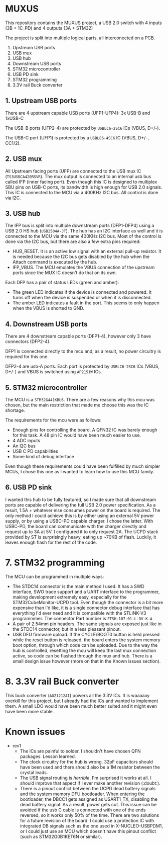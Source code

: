 # MUXUS
This repository contains the MUXUS project, a USB 2.0 switch with 4 inputs (3B + 1C_PD) and 4 outputs (3A + STM32)

The project is split into multiple logical parts, all interconected on a PCB.
1. Upstream USB ports
2. USB mux
3. USB hub
4. Downstream USB ports
5. STM32 microcontroller
6. USB PD sink
7. STM32 programming
8. 3.3V rail Buck converter

## 1. Upstream USB ports
There are 4 upstream capable USB ports (UFP1-UFP4): 3x USB-B and 1xUSB-C

The USB-B ports (UFP2-4) are protected by `USBLC6-2SC6` ICs (VBUS, D+/-).

The USB-C port (UFP1) is protected by a `USBLC6-4SC6` IC (VBUS, D+/-, CC1/2).

## 2. USB mux
All Upstream facing ports (UFP) are connected to the USB mux IC (`TS3USBCA420RSVR`).
The mux output is connected to an internal usb bus called IFP (inner facing port).
Even though this IC is designed to multiplex SBU pins on USB-C ports, its bandwidth is high enough for USB 2.0 signals.
This IC is connected to the MCU via a 400KHz I2C bus. All control is done via I2C.

## 3. USB hub
The IFP bus is split into multiple downstream ports (DFP1-DFP4) using a USB 2.0 HS hub (`USB2504A-JT`).
The hub has an I2C interface as well and it is connected to the MCU via the same 400KHz I2C bus.
Most of the control is done via the I2C bus, but there are also a few extra pins required:
- HUB_RESET. It is an active low signal with an external pull-up resistor. It is needed because the I2C bus gets disabled by the hub when the Attach command is executed by the hub.
- IFP_VBUS. The MCU emulates the VBUS connection of the upstream ports since the MUX IC doesn't do that on its own.

Each DFP has a pair of status LEDs (green and amber):
- The green LED indicates if the device is connected and powered. It turns off when the device is suspended or when it is disconnected.
- The amber LED indicates a fault in the port. This seems to only happen when the VBUS is shorted to GND.

## 4. Downstream USB ports
There are 4 downstream capable ports (DFP1-4), however only 3 have connectors (DFP2-4).

DFP1 is connected directly to the mcu and, as a result, no power circuitry is required for this one.

DFP2-4 are usb-A ports. Each port is protected by `USBLC6-2SC6` ICs (VBUS, D+/-) and VBUS is switched using `AP2151W` ICs.

## 5. STM32 microcontroller
The MCU is a `STM32G441KBU6`.
There are a few reasons why this mcu was chosen, but the main restriction that made me choose this was the IC shortage.

The requirements for the mcu were as follows:
- Enough pins for controlling the board. A QFN32 IC was barely enough for this task. A 48 pin IC would have been much easier to use.
- 4 ADC inputs
- An I2C bus
- USB C PD capabilities
- Some kind of debug interface

Even though these requirements could have been fulfilled by much simpler MCUs, I chose this one as I wanted to learn how to use this MCU family.

## 6. USB PD sink
I wanted this hub to be fully featured, so I made sure that all downstream ports are capable of delivering the full USB 2.0 power specification.
As a result, 1.5A + whatever else consumes power on the board is required. The only method I could achieve this is by either using an external 5V power supply, or by using a USBC-PD capable charger. I chose the latter.
With USBC-PD, the board can communicate with the charger directly and request up to 3A at 5V. I configured it to only request 2A.
The UCPD stack provided by ST is surprisingly heavy, eating up ~70KB of flash. Luckily, it leaves enough flash for the rest of the code.

# 7. STM32 programming
The MCU can be programmed in multiple ways:
- The STDC14 connector is the main method I used. It has a SWD interface, SWO trace support and a UART interface to the programmer, making development extremely easy, especially for the STM32CubeMonitor-UCPD tool. Even though the connector is a bit more expensive than I'd like, it is a single connector debug interface that has everything I'd ever need and it is compatible with the STLINK-V3 programmmer. The connector Part number is `FTSH-107-01-L-DV-K-A`
- A pair of 2.54mm pin headers. The same signals are exposed just like in the STDC14 connector, but in a less pleasant pinout.
- USB DFU firmware upload. If the CYCLE/BOOT0 button is held pressed while the reset button is released, the board enters the system memory boot option, through which code can be uploaded. Due to the way the hub is controlled, resetting the mcu will keep the last mux connection active, so code can be flashed through the mux and hub. There is a small design issue however (more on that in the Known issues section).

# 8. 3.3V rail Buck converter
This buck converter (`AOZ1212AI`) powers all the 3.3V ICs.
It is waaaaay overkill for this project, but I already had the ICs and wanted to implement them.
A small LDO would have been much better suited and it might even have been more stable.

# Known issues
- rev1
  - The ICs are painful to solder. I shouldn't have chosen QFN packages. Lesson learned.
  - The clock circuitry for the hub is wrong. 32pF capacitors should have been used and there should also be a 1M resistor between the crystal leads.
  - The USB signal routing is *horrible*. I'm surprised it works at all. I should improve that aspect if I ever make another revision (:doubt:).
  - There is a pinout conflict between the UCPD dead battery signals and the system memory DFU bootloader. When entering the bootloader, the DBCC1 gets assigned as USART1_TX, disabling the dead battery signal. As a result, power gets cut. This issue can be avoided if the usb C cable is connected with one of the ends reversed, so it works only 50% of the time. There are two solutions for a future revision of the board: I could use a protection IC with integrated DB signals such as the one used in X-NUCLEO-USBPDM1, or I could just use an MCU which doesn't have this pinout conflict (such as STM32G0B1KET6N or similar).
